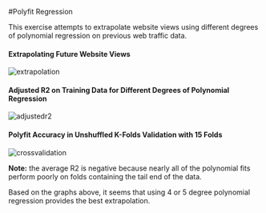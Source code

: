 #Polyfit Regression

This exercise attempts to extrapolate website views using different degrees of polynomial regression
on previous web traffic data.

#### Extrapolating Future Website Views

![extrapolation](https://github.com/iamshang1/Projects/blob/master/ML_Exercises/Simple_Regression/extrapolation.png)

#### Adjusted R2 on Training Data for Different Degrees of Polynomial Regression

![adjustedr2](https://github.com/iamshang1/Projects/blob/master/ML_Exercises/Simple_Regression/adjustedr2.png)

#### Polyfit Accuracy in Unshuffled K-Folds Validation with 15 Folds

![crossvalidation](https://github.com/iamshang1/Projects/blob/master/ML_Exercises/Simple_Regression/crossvalidation.png)

**Note:** the average R2 is negative because nearly all of the polynomial fits perform poorly on folds containing the tail end of the data.

Based on the graphs above, it seems that using 4 or 5 degree polynomial regression provides the best extrapolation.